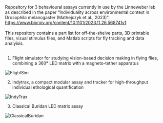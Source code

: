 Repository for 3 behavioural assays currently in use by the Linneweber lab as described in the paper
“Individuality across environmental context in Drosophila melanogaster (Mathejczyk et al., 2023)". 
https://www.biorxiv.org/content/10.1101/2023.11.26.568741v1
<br>
<br>
This repository contains a part list for off-the-shelve parts, 3D printable files, visual stimulus files, and Matlab scripts for fly tracking and data analyisis.
<br>
<br>

1.	Flight simulator for studying vision-based decision making in flying flies, combining a 360° LED matrix with a magneto-tether apparatus

![FlightSim](https://github.com/LinneweberLab/Behavioral-assays/assets/140387177/483e471f-f04f-457d-bfef-9ea9b5c5d12b)


2.	Indytrax, a compact modular assay and tracker for high-throughput individual ethological quantification
	
![IndyTrax](https://github.com/LinneweberLab/Behavioral-assays/assets/140387177/d4575f59-dd92-4ddf-bca5-176f6ad74f71)


3.	Classical Buridan LED matrix assay

![ClassicalBuridan](https://github.com/LinneweberLab/Behavioral-assays/assets/140387177/bbe4d4b1-f2da-42c7-9237-5fd8ba208841)


